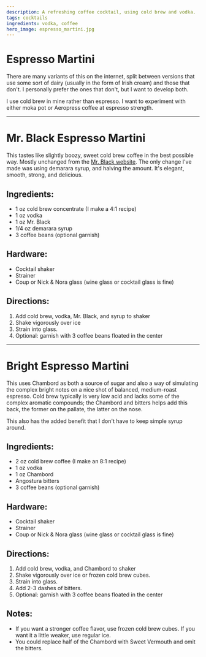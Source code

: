```yaml
---
description: A refreshing coffee cocktail, using cold brew and vodka. 
tags: cocktails
ingredients: vodka, coffee
hero_image: espresso_martini.jpg
---
```


# Espresso Martini

There are many variants of this on the internet, split between versions that use some sort of dairy (usually in the form of Irish cream) and those that don't. I personally prefer the ones that don't, but I want to develop both.

I use cold brew in mine rather than espresso. I want to experiment with either moka pot or Aeropress coffee at espresso strength. 

---

# Mr. Black Espresso Martini 

This tastes like slightly boozy, sweet cold brew coffee in the best possible way. Mostly unchanged from the [Mr. Black website](https://www.mrblack.co/en-us/cocktails/espresso-martini). The only change I've made was using demarara syrup, and halving the amount. It's elegant, smooth, strong, and delicious.

## Ingredients:

- 1 oz cold brew concentrate (I make a 4:1 recipe)
- 1 oz vodka
- 1 oz Mr. Black 
- 1/4 oz demarara syrup
- 3 coffee beans (optional garnish)

## Hardware:

- Cocktail shaker
- Strainer
- Coup or Nick & Nora glass (wine glass or cocktail glass is fine)

## Directions:

1. Add cold brew, vodka, Mr. Black, and syrup to shaker 
2. Shake vigorously over ice 
3. Strain into glass. 
4. Optional: garnish with 3 coffee beans floated in the center

---

# Bright Espresso Martini 

This uses Chambord as both a source of sugar and also a way of simulating the complex bright notes on a nice shot of balanced, medium-roast espresso. Cold brew typically is very low acid and lacks some of the complex aromatic compounds; the Chambord and bitters helps add this back, the former on the pallate, the latter on the nose. 

This also has the added benefit that I don't have to keep simple syrup around. 

## Ingredients:

- 2 oz cold brew coffee (I make an 8:1 recipe)
- 1 oz vodka
- 1 oz Chambord 
- Angostura bitters
- 3 coffee beans (optional garnish)

## Hardware:

- Cocktail shaker
- Strainer
- Coup or Nick & Nora glass (wine glass or cocktail glass is fine)

## Directions:

1. Add cold brew, vodka, and Chambord to shaker 
2. Shake vigorously over ice or frozen cold brew cubes.
3. Strain into glass. 
4. Add 2-3 dashes of bitters.
4. Optional: garnish with 3 coffee beans floated in the center


## Notes:

- If you want a stronger coffee flavor, use frozen cold brew cubes. If you want it a little weaker, use regular ice. 
- You could replace half of the Chambord with Sweet Vermouth and omit the bitters.
